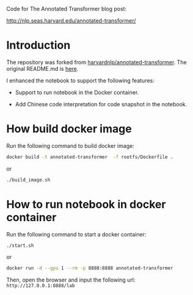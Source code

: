 
Code for The Annotated Transformer blog post:

http://nlp.seas.harvard.edu/annotated-transformer/


# Introduction
The repository was forked from [harvardnlp/annotated-transformer](https://github.com/harvardnlp/annotated-transformer). The original README.md is [here](README.original.md).

I enhanced the notebook to support the following features:

- Support to run notebook in the Docker container.

- Add Chinese code interpretation for code snapshot in the notebook.

# How build docker image
Run the following command to build docker image:

```bash
docker build -t annotated-transformer  -f rootfs/Dockerfile .
```
or 
```bash
./build_image.sh
```


# How to run notebook in docker container

Run the following command to start a docker container:

```bash
./start.sh
```
or

```bash
docker run -d --gpu 1 --rm -p 8888:8888 annotated-transformer
```

Then, open the browser and input the following url: `http://127.0.0.1:8888/lab`

